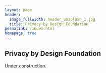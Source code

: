 ```yaml
---
layout: page
header:
  image_fullwidth: header_unsplash_1.jpg
  title: Privacy by Design Foundation
permalink: /index.html
homepage: true
---
```


## Privacy by Design Foundation

Under construction.
